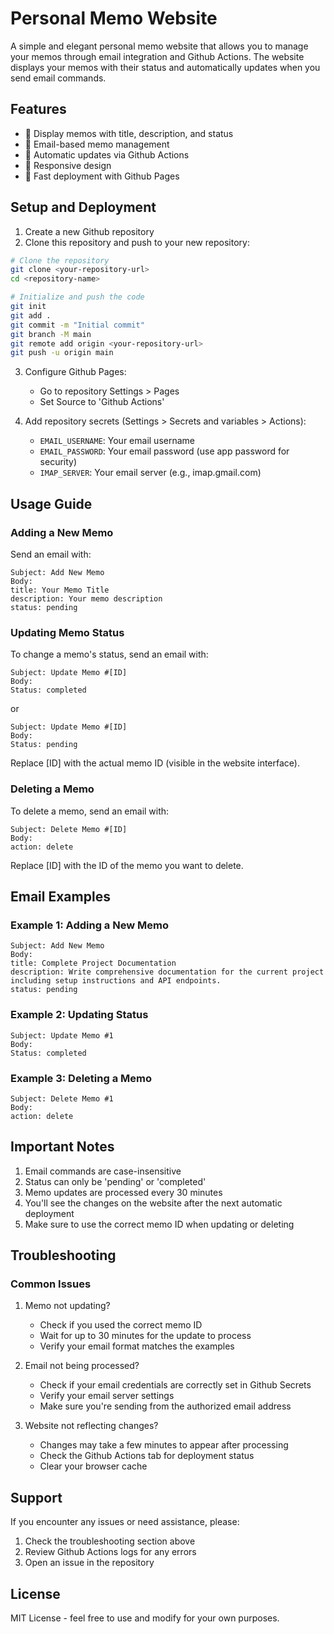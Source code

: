 # Personal Memo Website

A simple and elegant personal memo website that allows you to manage your memos through email integration and Github Actions. The website displays your memos with their status and automatically updates when you send email commands.

## Features

- 📝 Display memos with title, description, and status
- 📧 Email-based memo management
- 🔄 Automatic updates via Github Actions
- 📱 Responsive design
- 🚀 Fast deployment with Github Pages

## Setup and Deployment

1. Create a new Github repository
2. Clone this repository and push to your new repository:

```bash
# Clone the repository
git clone <your-repository-url>
cd <repository-name>

# Initialize and push the code
git init
git add .
git commit -m "Initial commit"
git branch -M main
git remote add origin <your-repository-url>
git push -u origin main
```

3. Configure Github Pages:
   - Go to repository Settings > Pages
   - Set Source to 'Github Actions'

4. Add repository secrets (Settings > Secrets and variables > Actions):
   - `EMAIL_USERNAME`: Your email username
   - `EMAIL_PASSWORD`: Your email password (use app password for security)
   - `IMAP_SERVER`: Your email server (e.g., imap.gmail.com)

## Usage Guide

### Adding a New Memo

Send an email with:

```
Subject: Add New Memo
Body:
title: Your Memo Title
description: Your memo description
status: pending
```

### Updating Memo Status

To change a memo's status, send an email with:

```
Subject: Update Memo #[ID]
Body:
Status: completed
```

or

```
Subject: Update Memo #[ID]
Body:
Status: pending
```

Replace [ID] with the actual memo ID (visible in the website interface).

### Deleting a Memo

To delete a memo, send an email with:

```
Subject: Delete Memo #[ID]
Body:
action: delete
```

Replace [ID] with the ID of the memo you want to delete.

## Email Examples

### Example 1: Adding a New Memo

```
Subject: Add New Memo
Body:
title: Complete Project Documentation
description: Write comprehensive documentation for the current project including setup instructions and API endpoints.
status: pending
```

### Example 2: Updating Status

```
Subject: Update Memo #1
Body:
Status: completed
```

### Example 3: Deleting a Memo

```
Subject: Delete Memo #1
Body:
action: delete
```

## Important Notes

1. Email commands are case-insensitive
2. Status can only be 'pending' or 'completed'
3. Memo updates are processed every 30 minutes
4. You'll see the changes on the website after the next automatic deployment
5. Make sure to use the correct memo ID when updating or deleting

## Troubleshooting

### Common Issues

1. Memo not updating?
   - Check if you used the correct memo ID
   - Wait for up to 30 minutes for the update to process
   - Verify your email format matches the examples

2. Email not being processed?
   - Check if your email credentials are correctly set in Github Secrets
   - Verify your email server settings
   - Make sure you're sending from the authorized email address

3. Website not reflecting changes?
   - Changes may take a few minutes to appear after processing
   - Check the Github Actions tab for deployment status
   - Clear your browser cache

## Support

If you encounter any issues or need assistance, please:
1. Check the troubleshooting section above
2. Review Github Actions logs for any errors
3. Open an issue in the repository

## License

MIT License - feel free to use and modify for your own purposes.
